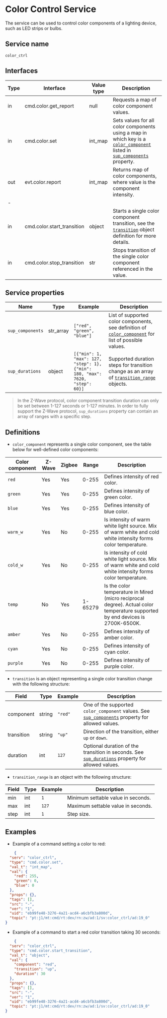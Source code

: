 # Color Control Service

The service can be used to control color components of a lighting device, such as LED strips or bulbs.

## Service name

`color_ctrl`

## Interfaces

| Type | Interface                  | Value type | Description                                                                                                                                                      |
|------|----------------------------|------------|------------------------------------------------------------------------------------------------------------------------------------------------------------------|
| in   | cmd.color.get_report       | null       | Requests a map of color component values.                                                                                                                        |
| in   | cmd.color.set              | int_map    | Sets values for all color components using a map in which key is a [`color_component`](#definitions) listed in [`sup_components`](#service-properties) property. |
| out  | evt.color.report           | int_map    | Returns map of color components, where value is the component intensity.                                                                                         |
| -    |                            |            |                                                                                                                                                                  |
| in   | cmd.color.start_transition | object     | Starts a single color component transition, see the [`transition`](#definitions) object definition for more details.                                             |
| in   | cmd.color.stop_transition  | str        | Stops transition of the single color component referenced in the value.                                                                                          |

## Service properties

| Name             | Type      | Example                                                                      | Description                                                                                                          |
|------------------|-----------|------------------------------------------------------------------------------|----------------------------------------------------------------------------------------------------------------------|
| `sup_components` | str_array | `["red", "green", "blue"]`                                                   | List of supported color components, see definition of [`color_component`](#definitions) for list of possible values. |
| `sup_durations`  | object    | `[{"min": 1, "max": 127, "step": 1}, {"min": 180, "max": 7620, "step": 60}]` | Supported duration steps for transition change as an array of [`transition_range`](#definitions) objects.            |

> In the Z-Wave protocol, color component transition duration can only be set between 1-127 seconds or 1-127 minutes. In order to fully support the Z-Wave protocol,
> `sup_durations` property can contain an array of ranges with a specific step.

## Definitions

* `color_component` represents a single color component, see the table below for well-defined color components:

| Color component | Z-Wave | Zigbee | Range   | Description                                                                                                                    |
|-----------------|--------|--------|---------|--------------------------------------------------------------------------------------------------------------------------------|
| `red`           | Yes    | Yes    | 0-255   | Defines intensity of red color.                                                                                                |
| `green`         | Yes    | Yes    | 0-255   | Defines intensity of green color.                                                                                              |
| `blue`          | Yes    | Yes    | 0-255   | Defines intensity of blue color.                                                                                               |
| `warm_w`        | Yes    | No     | 0-255   | Is intensity of warm white light source. Mix of warm white and cold white intensity forms color temperature.                   |
| `cold_w`        | Yes    | No     | 0-255   | Is intensity of cold white light source. Mix of warm white and cold white intensity forms color temperature.                   |
| `temp`          | No     | Yes    | 1-65279 | Is the color temperature in Mired (micro reciprocal degree). Actual color temperature supported by end devices is 2700K-6500K. |
| `amber`         | Yes    | No     | 0-255   | Defines intensity of amber color.                                                                                              |
| `cyan`          | Yes    | No     | 0-255   | Defines intensity of cyan color.                                                                                               |
| `purple`        | Yes    | No     | 0-255   | Defines intensity of purple color.                                                                                             |

* `transition` is an object representing a single color transition change with the following structure:

| Field      | Type   | Example | Description                                                                                                             |
|------------|--------|---------|-------------------------------------------------------------------------------------------------------------------------|
| component  | string | `"red"` | One of the supported `color_component` values. See [`sup_components`](#service-properties) property for allowed values. |
| transition | string | `"up"`  | Direction of the transition, either `up` or `down`.                                                                     |
| duration   | int    | `127`   | Optional duration of the transition in seconds. See [`sup_durations`](#service-properties) property for allowed values. |

* `transition_range` is an object with the following structure:

| Field | Type | Example | Description                        |
|-------|------|---------|------------------------------------|
| min   | int  | `1`     | Minimum settable value in seconds. |
| max   | int  | `127`   | Maximum settable value in seconds. | 
| step  | int  | `1`     | Step size.                         |

## Examples

* Example of a command setting a color to red:

```json
    {
  "serv": "color_ctrl",
  "type": "cmd.color.set",
  "val_t": "int_map",
  "val": {
    "red": 255,
    "green": 0,
    "blue": 0
  },
  "props": {},
  "tags": [],
  "src": "-",
  "ver": "1",
  "uid": "eb99fe48-3276-4a21-acd4-a6cbfb3a800d",
  "topic": "pt:j1/mt:cmd/rt:dev/rn:zw/ad:1/sv:color_ctrl/ad:19_0"
}
```

* Example of a command to start a red color transition taking 30 seconds:

```json
    {
  "serv": "color_ctrl",
  "type": "cmd.color.start_transition",
  "val_t": "object",
  "val": {
    "component": "red",
    "transition": "up",
    "duration": 30
  },
  "props": {},
  "tags": [],
  "src": "-",
  "ver": "1",
  "uid": "eb99fe48-3276-4a21-acd4-a6cbfb3a800d",
  "topic": "pt:j1/mt:cmd/rt:dev/rn:zw/ad:1/sv:color_ctrl/ad:19_0"
}
```
